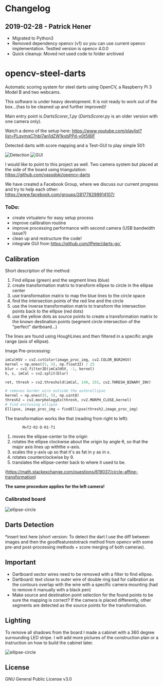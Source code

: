 # Changelog
## 2019-02-28 - Patrick Hener
* Migrated to Python3
* Removed dependency opencv (v1) so you can use current opencv implementation. Testted version is opencv 4.0.0
* Quick cleanup: Moved not used code to folder archived 


# opencv-steel-darts
Automatic scoring system for steel darts using OpenCV, a Raspberry Pi 3 Model B and two webcams.

This software is under heavy development. It is not ready to work out of the box...(has to be cleaned up and further improved)!

Main entry point is *DartsScorer_1.py* (*DartsScorer.py* is an older version with one camera only).

Watch a demo of the setup here: https://www.youtube.com/playlist?list=PLqymqC7nbI7an1dZW1kxbPPd-v0t5l6lF

Detected darts with score mapping and a Test-GUI to play simple 501:

![Detection](Bilder/Darts_Detection_NEW.png) ![GUI](Bilder/GAME_Recognition.jpeg)

I would like to point to this project as well. Two camera system but placed at the side of the board using triangulation:
https://github.com/vassdoki/opencv-darts

We have created a Facebook Group, where we discuss our current progress and try to help each other:
https://www.facebook.com/groups/281778298914107/

### ToDo: 
* create virtualenv for easy setup process
* improve calibration routine
* improve processing performance with second camera (USB bandwidth issue?)
* clean up and restructure the code!
* integrate GUI from https://github.com/IPeter/darts-go`

## Calibration

Short description of the method: 
1. Find ellipse (green) and the segment lines (blue) 
2. create transformation matrix to transform ellipse to circle in the ellipse center 
3. use transformation matrix to map the blue lines to the circle space
4. find the intersection points of the red line and the circle 
5. use the inverse transformation matrix to transform the intersection points back to the ellipse (red dots) 
6. use the yellow dots as source points to create a transformation matrix to the known destination points (segment circle intersection of the "perfect" dartboard...) 


The lines are found using HoughLines and then filtered in a specific angle range (axis of ellipse).


Image Pre-processing:
```python
imCalHSV = cv2.cvtColor(image_proc_img, cv2.COLOR_BGR2HSV)
kernel = np.ones((5, 5), np.float32) / 25
blur = cv2.filter2D(imCalHSV, -1, kernel)
h, s, imCal = cv2.split(blur)

ret, thresh = cv2.threshold(imCal, 140, 255, cv2.THRESH_BINARY_INV)

# removes border wire outside the outerellipse
kernel = np.ones((5, 5), np.uint8)
thresh2 = cv2.morphologyEx(thresh, cv2.MORPH_CLOSE,kernel)
# find enclosing ellipse
Ellipse, image_proc_img = findEllipse(thresh2,image_proc_img)
```


The transformation works like that (reading from right to left):

			M=T2⋅R2⋅D⋅R1⋅T1
			
1. moves the ellipse-center to the origin
2. rotates the ellipse clockwise about the origin by angle θ, so that the major axis lines up withthe x-axis.
3. scales the y-axis up so that it's as fat in y as in x.
4. rotates counterclockwise by θ.
5. translates the ellipse-center back to where it used to be.

(https://math.stackexchange.com/questions/619037/circle-affine-transformation)

**The same procedure applies for the left camera!**

### Calibrated board

![ellipse-circle](Bilder/Dartboard_Calibration.jpg)

## Darts Detection

*insert text here (short version: To detect the dart I use the diff between images and then the goodfeaturestotrack method from opencv with some pre-and post-processing methods + score merging of both cameras).

## Important

* Dartboard sector wires need to be removed with a filter to find ellipse.
* Dartboard: text close to outer wire of double ring bad for calibration as the contours overlap with the wire with a specific camera mounting (had to remove it manually with a black pen)
* Make source and destination point selection for the found points to be sure the mapping is correct? If the camera is placed differently, other segments are detected as the source points for the transformation.

## Lighting 

To remove all shadows from the board I made a cabinet with a 360 degree surrounding LED stripe.
I will add more pictures of the construction plan or a instruction on how to build the cabinet later.

![ellipse-circle](Bilder/Lighting.jpg)

## License
GNU General Public License v3.0
